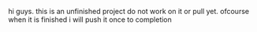 hi guys.
this is an unfinished project do not work on it or pull yet.
ofcourse when it is finished i will push it once to completion
